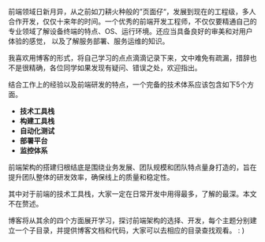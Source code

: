 前端领域日新月异，从之前如刀耕火种般的”页面仔“，发展到现在的工程级，多人合作开发，仅仅十来年的时间。一个优秀的前端开发工程师，不仅仅要精通自己的专业领域了解设备终端的特点、OS、运行环境。还应当具备良好的审美和对用户体验的感觉，
以及了解服务部署、服务运维的知识。

我喜欢用博客的形式，将自己学习的点点滴滴记录下来，文中难免有疏漏，措辞也不是很精确，各位同学如果发现有疑问、错误之处，欢迎指出。

结合工作上的经验以及前端研发的特点，一个完备的技术体系应该包含如下5个方面。
- **技术工具栈**
- **构建工具栈**
- **自动化测试**
- **部署平台**
- **监控体系**

前端架构的搭建归根结底是围绕业务发展、团队规模和团队特点量身打造的，旨在提升团队整体的研发效率，确保线上的质量和稳定性。

其中对于前端的技术工具栈，大家一定在日常开发中用得最多，了解的最深。本文不在赘述。

博客将从其余的四个方面展开学习，探讨前端架构的选择、开发，每个主题分别建立一个子目录，并提供博客文档和代码，大家可以去相应的目录查找观看。  : )

